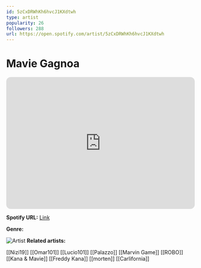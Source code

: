 ```yaml
---
id: 5zCxDRWhKh6hvcJ1KXdtwh
type: artist
popularity: 26
followers: 288
url: https://open.spotify.com/artist/5zCxDRWhKh6hvcJ1KXdtwh
---
```

# Mavie Gagnoa

<iframe style="border-radius:12px" src="https://open.spotify.com/embed/artist/5zCxDRWhKh6hvcJ1KXdtwh" width="100%" height="352" frameBorder="0" allowfullscreen="" allow="autoplay; clipboard-write; encrypted-media; fullscreen; picture-in-picture" loading="lazy"></iframe>

**Spotify URL:** [Link](https://open.spotify.com/artist/5zCxDRWhKh6hvcJ1KXdtwh)

**Genre:** 

![Artist](https://i.scdn.co/image/ab6761610000e5eb5aee2ea226f016b8a15821b3)
**Related artists:**

[[Nizi19]]
[[Omar101]]
[[Lucio101]]
[[Palazzo]]
[[Marvin Game]]
[[ROBO]]
[[Kana & Mavie]]
[[Freddy Kana]]
[[morten]]
[[Carlifornia]]
